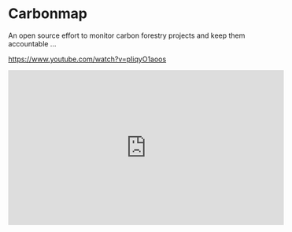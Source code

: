 # Carbonmap

An open source effort to monitor carbon forestry projects and keep them accountable
...

https://www.youtube.com/watch?v=pIiqyO1aoos

<iframe width="560" height="315" src="https://www.youtube.com/embed/pIiqyO1aoos?si=9AAMtVmijS92C6AH" title="YouTube video player" frameborder="0" allow="accelerometer; autoplay; clipboard-write; encrypted-media; gyroscope; picture-in-picture; web-share" referrerpolicy="strict-origin-when-cross-origin" allowfullscreen></iframe>
